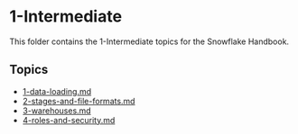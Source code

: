 # 1-Intermediate

This folder contains the 1-Intermediate topics for the Snowflake Handbook.

## Topics
- [1-data-loading.md](./1-data-loading.md)
- [2-stages-and-file-formats.md](./2-stages-and-file-formats.md)
- [3-warehouses.md](./3-warehouses.md)
- [4-roles-and-security.md](./4-roles-and-security.md)
